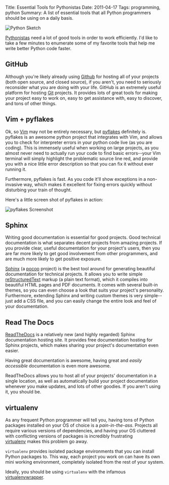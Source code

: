 Title: Essential Tools for Pythonistas
Date: 2011-04-17
Tags: programming, python
Summary:
    A list of essential tools that all Python programmers should be using on a
    daily basis.


![Python Sketch][]


[Pythonistas][] need a lot of good tools in order to work efficiently.  I'd
like to take a few minutes to enumerate some of my favorite tools that help me
write better Python code faster.


## GitHub

Although you're likely already using [Github][] for hosting all of your
projects (both open source, and closed source), if you aren't, you need to
seriously reconsider what you are doing with your life.  GitHub is an extremely
useful platform for hosting [Git][] projects.  It provides lots of great tools
for making your project easy to work on, easy to get assistance with, easy to
discover, and tons of other things.


## Vim + pyflakes

Ok, so [Vim][] may not be entirely necessary, but [pyflakes][] definitely is.
pyflakes is an awesome python project that integrates with Vim, and allows you
to check for interpreter errors in your python code live (as you are coding).
This is immensely useful when working on large projects, as you almost never
need to actually run your code to find basic errors--your Vim terminal will
simply highlight the problematic source line red, and provide you with a nice
little error description so that you can fix it without ever running it.

Furthermore, pyflakes is fast.  As you code it'll show exceptions in a
non-invasive way, which makes it excellent for fixing errors quickly without
disturbing your train of thought.

Here's a little screen shot of pyflakes in action:

![pyflakes Screenshot][]


## Sphinx

Writing good documentation is essential for good projects.  Good technical
documentation is what separates decent projects from amazing projects.  If you
provide clear, useful documentation for your project's users, then you are far
more likely to get good involvement from other programmers, and are much more
likely to get positive exposure.

[Sphinx][] (a [pocoo][] project) is the best tool around for generating
beautiful documentation for technical projects.  It allows you to write simple
[reStructuredText][] markup (a plain text format), which it compiles into
beautiful HTML pages and PDF documents.  It comes with several built-in themes,
so you can even choose a look that suits your project's personality.
Furthermore, extending Sphinx and writing custom themes is very simple--just
add a CSS file, and you can easily change the entire look and feel of your
documentation.


## Read The Docs

[ReadTheDocs][] is a relatively new (and highly regarded) Sphinx documentation
hosting site.  It provides free documentation hosting for Sphinx projects,
which makes sharing your project's documentation even easier.

Having great documentation is awesome, having great and *easily accessible*
documentation is even more awesome.

ReadTheDocs allows you to host all of your projects' documentation in a single
location, as well as automatically build your project documentation whenever
you make updates, and lots of other goodies.  If you aren't using it, you
should be.


## virtualenv

As any frequent Python programmer will tell you, having tons of Python packages
installed on your OS of choice is a *pain-in-the-ass*.  Projects all require
various versions of dependencies, and having your OS cluttered with conflicting
versions of packages is incredibly frustrating [virtualenv][] makes this problem
go away.

`virtualenv` provides isolated package environments that you can install Python
packages to.  This way, each project you work on can have its own mini working
environment, completely isolated from the rest of your system.

Ideally, you should be using `virtualenv` with the infamous
[virtualenvwrapper][].


  [Python Sketch]: {filename}/images/2011/python-sketch.png "Python Sketch"
  [Pythonistas]: http://python.net/~goodger/projects/pycon/2007/idiomatic/presentation.html "Code Like a Pythonista"
  [GitHub]: https://github.com/ "GitHub"
  [Git]: http://git-scm.com/ "Git"
  [Vim]: http://www.vim.org/ "Vim"
  [pyflakes]: https://github.com/kevinw/pyflakes "pyflakes"
  [pyflakes Screenshot]: {filename}/images/2011/pyflakes-screenshot.png "pyflakes Screenshot"
  [Sphinx]: http://sphinx.pocoo.org/ "Sphinx"
  [pocoo]: http://www.pocoo.org/ "pocoo"
  [reStructuredText]: http://docutils.sourceforge.net/rst.html "reStructuredText"
  [ReadTheDocs]: http://readthedocs.org/ "readthedocs"
  [virtualenv]: http://www.virtualenv.org/en/latest/ "virtualenv"
  [virtualenvwrapper]: http://www.doughellmann.com/projects/virtualenvwrapper/ "virtualenvwrapper"

